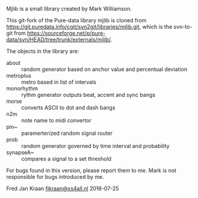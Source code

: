 Mjlib is a small library created by Mark Williamson. 

This git-fork of the Pure-data library mjlib is cloned from https://git.puredata.info/cgit/svn2git/libraries/mjlib.git, which is the svn-to-git from https://sourceforge.net/p/pure-data/svn/HEAD/tree/trunk/externals/mjlib/.

The objects in the library are:

<dl>
<dt>about</dt>       <dd>random generator based on anchor value and percentual deviation</dd>
<dt>metroplus</dt>   <dd>metro based in list of intervals</dd>
<dt>monorhythm</dt>  <dd>rythm generator outputs beat, accent and sync bangs</dd>
<dt>morse</dt>       <dd>converts ASCII to dot and dash bangs</dd>
<dt>n2m</dt>         <dd>note name to midi convertor</dd>
<dt>pin~</dt>        <dd>paramerterized random signal router</dd>
<dt>prob</dt>        <dd>random generator governed by time interval and probability</dd>
<dt>synapseA~</dt>   <dd>compares a signal to a set threshold</dd>
</dl>

For bugs found in this version, please report them to me. Mark is not responsible for bugs introduced by me.

Fred Jan Kraan fjkraan@xs4all.nl 2016-07-25